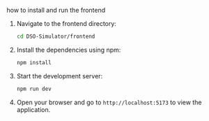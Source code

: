 
how to install and run the frontend
1. Navigate to the frontend directory:

   ```bash
   cd DSO-Simulator/frontend
   ```
2. Install the dependencies using npm:

   ```bash
   npm install
   ```
3. Start the development server:
    ```bash
    npm run dev
    ```
4. Open your browser and go to `http://localhost:5173` to view the application.
